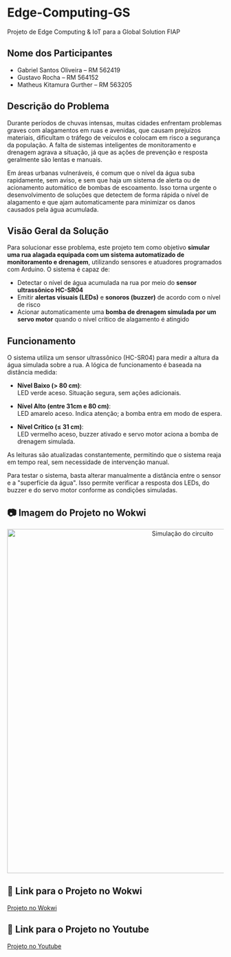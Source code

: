 # Edge-Computing-GS

Projeto de Edge Computing & IoT para a Global Solution FIAP

## Nome dos Participantes
- Gabriel Santos Oliveira – RM 562419  
- Gustavo Rocha – RM 564152  
- Matheus Kitamura Gurther – RM 563205  

## Descrição do Problema

Durante períodos de chuvas intensas, muitas cidades enfrentam problemas graves com alagamentos em ruas e avenidas, que causam prejuízos materiais, dificultam o tráfego de veículos e colocam em risco a segurança da população. A falta de sistemas inteligentes de monitoramento e drenagem agrava a situação, já que as ações de prevenção e resposta geralmente são lentas e manuais.

Em áreas urbanas vulneráveis, é comum que o nível da água suba rapidamente, sem aviso, e sem que haja um sistema de alerta ou de acionamento automático de bombas de escoamento. Isso torna urgente o desenvolvimento de soluções que detectem de forma rápida o nível de alagamento e que ajam automaticamente para minimizar os danos causados pela água acumulada.

## Visão Geral da Solução

Para solucionar esse problema, este projeto tem como objetivo **simular uma rua alagada equipada com um sistema automatizado de monitoramento e drenagem**, utilizando sensores e atuadores programados com Arduino. O sistema é capaz de:

- Detectar o nível de água acumulada na rua por meio do **sensor ultrassônico HC-SR04**  
- Emitir **alertas visuais (LEDs)** e **sonoros (buzzer)** de acordo com o nível de risco  
- Acionar automaticamente uma **bomba de drenagem simulada por um servo motor** quando o nível crítico de alagamento é atingido

## Funcionamento

O sistema utiliza um sensor ultrassônico (HC-SR04) para medir a altura da água simulada sobre a rua. A lógica de funcionamento é baseada na distância medida:

- **Nível Baixo (> 80 cm)**:  
  LED verde aceso. Situação segura, sem ações adicionais.

- **Nível Alto (entre 31cm e 80 cm)**:  
  LED amarelo aceso. Indica atenção; a bomba entra em modo de espera.

- **Nível Crítico (≤ 31 cm)**:  
  LED vermelho aceso, buzzer ativado e servo motor aciona a bomba de drenagem simulada.

As leituras são atualizadas constantemente, permitindo que o sistema reaja em tempo real, sem necessidade de intervenção manual.

Para testar o sistema, basta alterar manualmente a distância entre o sensor e a "superfície da água". Isso permite verificar a resposta dos LEDs, do buzzer e do servo motor conforme as condições simuladas.

## 📷 Imagem do Projeto no Wokwi
<p align="center">
  <img src="https://github.com/user-attachments/assets/ab55e6f3-c652-442e-bb08-1d2369722c07" alt="Simulação do circuito" width="800"/>
</p>

## 🔗 Link para o Projeto no Wokwi

[Projeto no Wokwi](https://wokwi.com/projects/432243058316748801)

## 🔗 Link para o Projeto no Youtube

[Projeto no Youtube]((https://www.youtube.com/watch?v=7mpA8zQmfrM))

